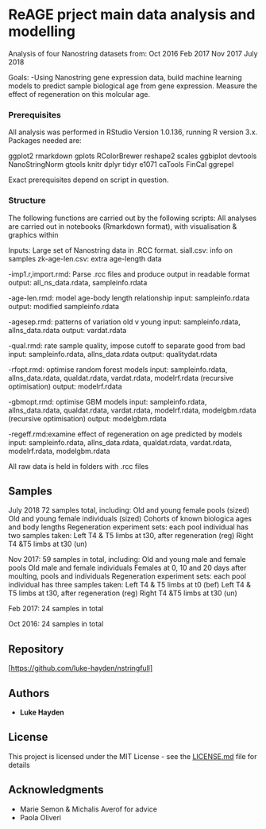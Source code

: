 # ReAGE prject main data analysis and modelling

Analysis of four Nanostring datasets from:
Oct 2016
Feb 2017
Nov 2017
July 2018

Goals:
-Using Nanostring gene expression data, build machine learning models to predict sample biological age from gene expression. Measure the effect of regeneration on this molcular age. 

### Prerequisites

All analysis was performed in RStudio Version 1.0.136, running R version 3.x. 
Packages needed are:

ggplot2
rmarkdown
gplots
RColorBrewer
reshape2
scales
ggbiplot
devtools
NanoStringNorm
gtools
knitr
dplyr
tidyr
e1071
caTools
FinCal
ggrepel

Exact prerequisites depend on script in question. 


### Structure
The following functions are carried out by the following scripts:
All analyses are carried out in notebooks (Rmarkdown format), with visualisation & graphics within

Inputs: 
Large set of Nanostring data in .RCC format. 
siall.csv: info on samples
zk-age-len.csv: extra age-length data

-imp1.r,import.rmd: Parse .rcc files and produce output in readable format 
      output: all_ns_data.rdata, sampleinfo.rdata
      
-age-len.rmd: model age-body length relationship 
    input: sampleinfo.rdata
    output: modified sampleinfo.rdata

-agesep.rmd: patterns of variation old v young
    input: sampleinfo.rdata, allns_data.rdata
    output: vardat.rdata

-qual.rmd: rate sample quality, impose cutoff to separate good from bad
    input: sampleinfo.rdata, allns_data.rdata
    output: qualitydat.rdata
    
-rfopt.rmd: optimise random forest models 
    input: sampleinfo.rdata, allns_data.rdata, qualdat.rdata, vardat.rdata, modelrf.rdata (recursive optimisation)
    output: modelrf.rdata

-gbmopt.rmd: optimise GBM models 
    input: sampleinfo.rdata, allns_data.rdata, qualdat.rdata, vardat.rdata, modelrf.rdata,  modelgbm.rdata (recursive optimisation)
    output: modelgbm.rdata
    

-regeff.rmd:examine effect of regeneration on age predicted by models
    input: sampleinfo.rdata, allns_data.rdata, qualdat.rdata, vardat.rdata, modelrf.rdata,  modelgbm.rdata 

All raw data is held in folders with .rcc files 


## Samples

July 2018
72 samples total, including: 
Old and young female pools (sized)
Old and young female individuals (sized)
Cohorts of known biologica ages and body lengths
Regeneration experiment sets: each pool individual has two samples taken:
Left T4 & T5 limbs at t30, after regeneration (reg)
Right T4 &T5 limbs at t30 (un)

Nov 2017:
59 samples in total, including: 
Old and young male and female pools
Old male and female individuals
Females at 0, 10 and 20 days after moulting, pools and individuals
Regeneration experiment sets: each pool individual has three samples taken:
Left T4 & T5 limbs at t0 (bef)
Left T4 & T5 limbs at t30, after regeneration (reg)
Right T4 &T5 limbs at t30 (un)

Feb 2017:
24 samples in total

Oct 2016:
24 samples in total

## Repository

[https://github.com/luke-hayden/nstringfull]

## Authors

* **Luke Hayden** 

## License

This project is licensed under the MIT License - see the [LICENSE.md](LICENSE.md) file for details

## Acknowledgments

* Marie Semon & Michalis Averof for advice
* Paola Oliveri


